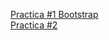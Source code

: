 
<a href="https:/ElRobe16/github.io/Roberto01/16abril.html">Practica #1 Bootstrap </a><br>
<a href="https://github.io/Roberto01/ElRobe16/PRACTICA%202.html"> Practica #2 </a><br>
